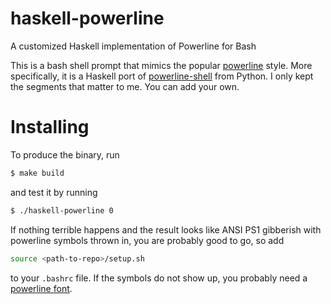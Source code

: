# haskell-powerline
A customized Haskell implementation of Powerline for Bash

This is a bash shell prompt that mimics the popular [powerline](https://github.com/powerline/powerline) style.
More specifically, it is a Haskell port of [powerline-shell](https://github.com/banga/powerline-shell) from Python.
I only kept the segments that matter to me. You can add your own.

# Installing
To produce the binary, run
```bash
$ make build
```
and test it by running
```bash
$ ./haskell-powerline 0
```
If nothing terrible happens and the result looks like ANSI PS1 gibberish with powerline symbols thrown in,
you are probably good to go, so add
```bash
source <path-to-repo>/setup.sh
```
to your `.bashrc` file. If the symbols do not show up, you probably need a [powerline font](https://github.com/powerline/fonts).
